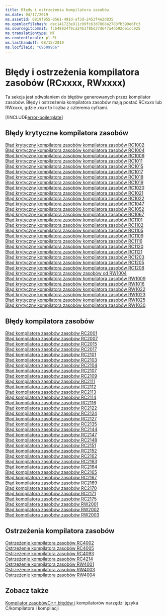 ```yaml
---
title: Błędy i ostrzeżenia kompilatora zasobów
ms.date: 04/17/2019
ms.assetid: 0819f955-0561-491d-af3d-2453f4e2d035
ms.openlocfilehash: dec141723e911c09fc63d7868a2783fb399e6fc3
ms.sourcegitcommit: fcb48824f9ca24b1f8bd37d647a4d592de1cc925
ms.translationtype: MT
ms.contentlocale: pl-PL
ms.lasthandoff: 08/15/2019
ms.locfileid: "69509956"
---
```

# <a name="resource-compiler-errors-and-warnings-rcxxxx-rwxxxx"></a>Błędy i ostrzeżenia kompilatora zasobów (RCxxxx, RWxxxx)

Ta sekcja jest odwołaniem do błędów generowanych przez kompilator zasobów. Błędy i ostrzeżenia kompilatora zasobów mają postać RC*xxxx* lub RW*xxxx*, gdzie *xxxx* to liczba z czterema cyframi.

[!INCLUDE[error-boilerplate](../../error-messages/includes/error-boilerplate.md)]

## <a name="resource-compiler-fatal-errors"></a>Błędy krytyczne kompilatora zasobów

[Błąd krytyczny kompilatora zasobów kompilatora zasobów RC1002](resource-compiler-fatal-error-rc1002.md) \
[Błąd krytyczny kompilatora zasobów kompilatora zasobów RC1004](resource-compiler-fatal-error-rc1004.md) \
[Błąd krytyczny kompilatora zasobów kompilatora zasobów RC1009](resource-compiler-fatal-error-rc1009.md) \
[Błąd krytyczny kompilatora zasobów kompilatora zasobów RC1011](resource-compiler-fatal-error-rc1011.md) \
[Błąd krytyczny kompilatora zasobów kompilatora zasobów RC1015](resource-compiler-fatal-error-rc1015.md) \
[Błąd krytyczny kompilatora zasobów kompilatora zasobów RC1017](resource-compiler-fatal-error-rc1017.md) \
[Błąd krytyczny kompilatora zasobów kompilatora zasobów RC1018](resource-compiler-fatal-error-rc1018.md) \
[Błąd krytyczny kompilatora zasobów kompilatora zasobów RC1019](resource-compiler-fatal-error-rc1019.md) \
[Błąd krytyczny kompilatora zasobów kompilatora zasobów RC1020](resource-compiler-fatal-error-rc1020.md) \
[Błąd krytyczny kompilatora zasobów kompilatora zasobów RC1021](resource-compiler-fatal-error-rc1021.md) \
[Błąd krytyczny kompilatora zasobów kompilatora zasobów RC1022](resource-compiler-fatal-error-rc1022.md) \
[Błąd krytyczny kompilatora zasobów kompilatora zasobów RC1047](resource-compiler-fatal-error-rc1047.md) \
[Błąd krytyczny kompilatora zasobów kompilatora zasobów RC1052](resource-compiler-fatal-error-rc1052.md) \
[Błąd krytyczny kompilatora zasobów kompilatora zasobów RC1067](resource-compiler-fatal-error-rc1067.md) \
[Błąd krytyczny kompilatora zasobów kompilatora zasobów RC1101](resource-compiler-fatal-error-rc1101.md) \
[Błąd krytyczny kompilatora zasobów kompilatora zasobów RC1102](resource-compiler-fatal-error-rc1102.md) \
[Błąd krytyczny kompilatora zasobów kompilatora zasobów RC1105](resource-compiler-fatal-error-rc1105.md) \
[Błąd krytyczny kompilatora zasobów kompilatora zasobów RC1109](resource-compiler-fatal-error-rc1109.md) \
[Błąd krytyczny kompilatora zasobów kompilatora zasobów RC1116](resource-compiler-fatal-error-rc1116.md) \
[Błąd krytyczny kompilatora zasobów kompilatora zasobów RC1120](resource-compiler-fatal-error-rc1120.md) \
[Błąd krytyczny kompilatora zasobów kompilatora zasobów RC1121](resource-compiler-fatal-error-rc1121.md) \
[Błąd krytyczny kompilatora zasobów kompilatora zasobów RC1203](resource-compiler-fatal-error-rc1203.md) \
[Błąd krytyczny kompilatora zasobów kompilatora zasobów RC1205](resource-compiler-fatal-error-rc1205.md) \
[Błąd krytyczny kompilatora zasobów kompilatora zasobów RC1208](resource-compiler-fatal-error-rc1208.md) \
[Błąd krytyczny kompilatora zasobów zasobów od RW1004](resource-compiler-fatal-error-rw1004.md) \
[Błąd krytyczny kompilatora zasobów kompilatora zasobów RW1009](resource-compiler-fatal-error-rw1009.md) \
[Błąd krytyczny kompilatora zasobów kompilatora zasobów RW1016](resource-compiler-fatal-error-rw1016.md) \
[Błąd krytyczny kompilatora zasobów kompilatora zasobów RW1022](resource-compiler-fatal-error-rw1022.md) \
[Błąd krytyczny kompilatora zasobów kompilatora zasobów RW1023](resource-compiler-fatal-error-rw1023.md) \
[Błąd krytyczny kompilatora zasobów kompilatora zasobów RW1025](resource-compiler-fatal-error-rw1025.md) \
[Błąd krytyczny kompilatora zasobów kompilatora zasobów RW1030](resource-compiler-fatal-error-rw1030.md)

## <a name="resource-compiler-errors"></a>Błędy kompilatora zasobów

[Błąd kompilatora zasobów zasobów RC2001](resource-compiler-error-rc2001.md) \
[Błąd kompilatora zasobów zasobów RC2007](resource-compiler-error-rc2007.md) \
[Błąd kompilatora zasobów zasobów RC2015](resource-compiler-error-rc2015.md) \
[Błąd kompilatora zasobów zasobów RC2017](resource-compiler-error-rc2017.md) \
[Błąd kompilatora zasobów zasobów RC2101](resource-compiler-error-rc2101.md) \
[Błąd kompilatora zasobów zasobów RC2103](resource-compiler-error-rc2103.md) \
[Błąd kompilatora zasobów zasobów RC2104](resource-compiler-error-rc2104.md) \
[Błąd kompilatora zasobów zasobów RC2107](resource-compiler-error-rc2107.md) \
[Błąd kompilatora zasobów zasobów RC2109](resource-compiler-error-rc2109.md) \
[Błąd kompilatora zasobów zasobów RC2111](resource-compiler-error-rc2111.md) \
[Błąd kompilatora zasobów zasobów RC2112](resource-compiler-error-rc2112.md) \
[Błąd kompilatora zasobów zasobów RC2113](resource-compiler-error-rc2113.md) \
[Błąd kompilatora zasobów zasobów RC2114](resource-compiler-error-rc2114.md) \
[Błąd kompilatora zasobów zasobów RC2116](resource-compiler-error-rc2116.md) \
[Błąd kompilatora zasobów zasobów RC2122](resource-compiler-error-rc2122.md) \
[Błąd kompilatora zasobów zasobów RC2124](resource-compiler-error-rc2124.md) \
[Błąd kompilatora zasobów zasobów RC2127](resource-compiler-error-rc2127.md) \
[Błąd kompilatora zasobów zasobów RC2135](resource-compiler-error-rc2135.md) \
[Błąd kompilatora zasobów zasobów RC2144](resource-compiler-error-rc2144.md) \
[Błąd kompilatora zasobów zasobów RC2147](resource-compiler-error-rc2147.md) \
[Błąd kompilatora zasobów zasobów RC2148](resource-compiler-error-rc2148.md) \
[Błąd kompilatora zasobów zasobów RC2151](resource-compiler-error-rc2151.md) \
[Błąd kompilatora zasobów zasobów RC2152](resource-compiler-error-rc2152.md) \
[Błąd kompilatora zasobów zasobów RC2162](resource-compiler-error-rc2162.md) \
[Błąd kompilatora zasobów zasobów RC2163](resource-compiler-error-rc2163.md) \
[Błąd kompilatora zasobów zasobów RC2164](resource-compiler-error-rc2164.md) \
[Błąd kompilatora zasobów zasobów RC2165](resource-compiler-error-rc2165.md) \
[Błąd kompilatora zasobów zasobów RC2167](resource-compiler-error-rc2167.md) \
[Błąd kompilatora zasobów zasobów RC2169](resource-compiler-error-rc2169.md) \
[Błąd kompilatora zasobów zasobów RC2170](resource-compiler-error-rc2170.md) \
[Błąd kompilatora zasobów zasobów RC2171](resource-compiler-error-rc2171.md) \
[Błąd kompilatora zasobów zasobów RC2175](resource-compiler-error-rc2175.md) \
[Błąd kompilatora zasobów zasobów RW2001](resource-compiler-error-rw2001.md) \
[Błąd kompilatora zasobów zasobów RW2002](resource-compiler-error-rw2002.md) \
[Błąd kompilatora zasobów zasobów RW2003](resource-compiler-error-rw2003.md)

## <a name="resource-compiler-warnings"></a>Ostrzeżenia kompilatora zasobów

[Ostrzeżenie kompilatora zasobów RC4002](resource-compiler-warning-rc4002.md) \
[Ostrzeżenie kompilatora zasobów RC4005](resource-compiler-warning-rc4005.md) \
[Ostrzeżenie kompilatora zasobów RC4093](resource-compiler-warning-rc4093.md) \
[Ostrzeżenie kompilatora zasobów RC4214](resource-compiler-warning-rc4214.md) \
[Ostrzeżenie kompilatora zasobów RW4001](resource-compiler-warning-rw4001.md) \
[Ostrzeżenie kompilatora zasobów RW4003](resource-compiler-warning-rw4003.md) \
[Ostrzeżenie kompilatora zasobów RW4004](resource-compiler-warning-rw4004.md)

## <a name="see-also"></a>Zobacz także

[Kompilator zasobówC++ błędów i](../compiler-errors-1/c-cpp-build-errors.md)
kompilatorów narzędzi języka C/kompilatora i kompilacji[](/windows/win32/menurc/resource-compiler)
